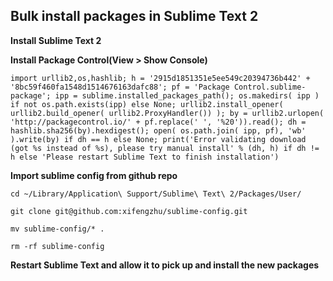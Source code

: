 ## Bulk install packages in Sublime Text 2

**Install Sublime Text 2**

**Install Package Control(View > Show Console)**

```
import urllib2,os,hashlib; h = '2915d1851351e5ee549c20394736b442' + '8bc59f460fa1548d1514676163dafc88'; pf = 'Package Control.sublime-package'; ipp = sublime.installed_packages_path(); os.makedirs( ipp ) if not os.path.exists(ipp) else None; urllib2.install_opener( urllib2.build_opener( urllib2.ProxyHandler()) ); by = urllib2.urlopen( 'http://packagecontrol.io/' + pf.replace(' ', '%20')).read(); dh = hashlib.sha256(by).hexdigest(); open( os.path.join( ipp, pf), 'wb' ).write(by) if dh == h else None; print('Error validating download (got %s instead of %s), please try manual install' % (dh, h) if dh != h else 'Please restart Sublime Text to finish installation')
```

**Import sublime config from github repo**

```
cd ~/Library/Application\ Support/Sublime\ Text\ 2/Packages/User/

git clone git@github.com:xifengzhu/sublime-config.git

mv sublime-config/* .

rm -rf sublime-config

```

**Restart Sublime Text and allow it to pick up and install the new packages**

